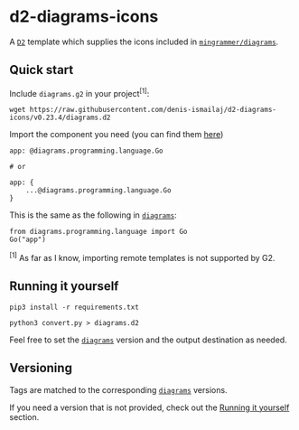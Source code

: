 # d2-diagrams-icons

A [`D2`](https://github.com/terrastruct/d2) template which supplies the icons included
in [`mingrammer/diagrams`](https://github.com/mingrammer/diagrams).

## Quick start

Include `diagrams.g2` in your project<sup>[1]</sup>:

    wget https://raw.githubusercontent.com/denis-ismailaj/d2-diagrams-icons/v0.23.4/diagrams.d2

Import the component you need (you can find them [here](https://diagrams.mingrammer.com/docs/nodes/onprem))

    app: @diagrams.programming.language.Go
    
    # or
    
    app: {
        ...@diagrams.programming.language.Go
    }

This is the same as the following in [`diagrams`](https://github.com/mingrammer/diagrams):

    from diagrams.programming.language import Go
    Go("app")

<sup>[1]</sup> As far as I know, importing remote templates is not supported by G2.

## Running it yourself

    pip3 install -r requirements.txt

    python3 convert.py > diagrams.d2

Feel free to set the [`diagrams`](https://github.com/mingrammer/diagrams) version 
and the output destination as needed.

## Versioning

Tags are matched to the corresponding [`diagrams`](https://github.com/mingrammer/diagrams) versions.

If you need a version that is not provided, check out the [Running it yourself](#Running-it-yourself) section.

